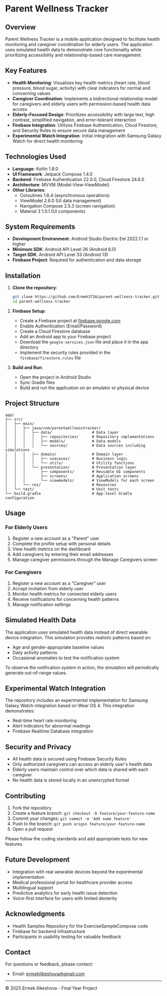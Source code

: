 # Parent Wellness Tracker

## Overview

Parent Wellness Tracker is a mobile application designed to facilitate health monitoring and caregiver coordination for elderly users. The application uses simulated health data to demonstrate core functionality while prioritizing accessibility and relationship-based care management.

## Key Features

- **Health Monitoring**: Visualizes key health metrics (heart rate, blood pressure, blood sugar, activity) with clear indicators for normal and concerning values
- **Caregiver Coordination**: Implements a bidirectional relationship model for caregivers and elderly users with permission-based health data access
- **Elderly-Focused Design**: Prioritizes accessibility with large text, high contrast, simplified navigation, and error-tolerant interaction
- **Firebase Integration**: Utilizes Firebase Authentication, Cloud Firestore, and Security Rules to ensure secure data management
- **Experimental Watch Integration**: Initial integration with Samsung Galaxy Watch for direct health monitoring

## Technologies Used

- **Language**: Kotlin 1.8.0
- **UI Framework**: Jetpack Compose 1.4.0
- **Backend**: Firebase Authentication 22.0.0, Cloud Firestore 24.6.0
- **Architecture**: MVVM (Model-View-ViewModel)
- **Other Libraries**:
  - Coroutines 1.6.4 (asynchronous operations)
  - ViewModel 2.6.0 (UI data management)
  - Navigation Compose 2.5.3 (screen navigation)
  - Material 3 1.0.1 (UI components)

## System Requirements

- **Development Environment**: Android Studio Electric Eel 2022.1.1 or higher
- **Minimum SDK**: Android API Level 26 (Android 8.0)
- **Target SDK**: Android API Level 33 (Android 13)
- **Firebase Project**: Required for authentication and data storage

## Installation

1. **Clone the repository**:
   ```bash
   git clone https://github.com/Ermek3738/parent-wellness-tracker.git
   cd parent-wellness-tracker
   ```

2. **Firebase Setup**:
   - Create a Firebase project at [firebase.google.com](https://firebase.google.com)
   - Enable Authentication (Email/Password)
   - Create a Cloud Firestore database
   - Add an Android app to your Firebase project
   - Download the `google-services.json` file and place it in the app directory
   - Implement the security rules provided in the `firebase/firestore.rules` file

3. **Build and Run**:
   - Open the project in Android Studio
   - Sync Gradle files
   - Build and run the application on an emulator or physical device

## Project Structure

```
app/
├── src/
│   ├── main/
│   │   ├── java/com/parentwellnesstracker/
│   │   │   ├── data/                  # Data layer
│   │   │   │   ├── repositories/      # Repository implementations
│   │   │   │   ├── models/            # Data models
│   │   │   │   └── sources/           # Data sources including simulations
│   │   │   ├── domain/                # Domain layer
│   │   │   │   ├── usecases/          # Business logic
│   │   │   │   └── utils/             # Utility functions
│   │   │   └── presentation/          # Presentation layer
│   │   │       ├── components/        # Reusable UI components
│   │   │       ├── screens/           # Application screens
│   │   │       └── viewmodels/        # ViewModels for each screen
│   │   └── res/                       # Resources
│   └── test/                          # Unit tests
└── build.gradle                       # App-level Gradle configuration
```

## Usage

### For Elderly Users
1. Register a new account as a "Parent" user
2. Complete the profile setup with personal details
3. View health metrics on the dashboard
4. Add caregivers by entering their email addresses
5. Manage caregiver permissions through the Manage Caregivers screen

### For Caregivers
1. Register a new account as a "Caregiver" user
2. Accept invitation from elderly user
3. Monitor health metrics for connected elderly users
4. Receive notifications for concerning health patterns
5. Manage notification settings

## Simulated Health Data

The application uses simulated health data instead of direct wearable device integration. This simulation provides realistic patterns based on:
- Age and gender-appropriate baseline values
- Daily activity patterns
- Occasional anomalies to test the notification system

To observe the notification system in action, the simulation will periodically generate out-of-range values.

## Experimental Watch Integration

The repository includes an experimental implementation for Samsung Galaxy Watch integration based on Wear OS 4. This integration demonstrates:
- Real-time heart rate monitoring
- Alert indicators for abnormal readings
- Firebase Realtime Database integration

## Security and Privacy

- All health data is secured using Firebase Security Rules
- Only authorized caregivers can access an elderly user's health data
- Elderly users maintain control over which data is shared with each caregiver
- No health data is stored locally in an unencrypted format

## Contributing

1. Fork the repository
2. Create a feature branch: `git checkout -b feature/your-feature-name`
3. Commit your changes: `git commit -m 'Add some feature'`
4. Push to the branch: `git push origin feature/your-feature-name`
5. Open a pull request

Please follow the coding standards and add appropriate tests for new features.

## Future Development

- Integration with real wearable devices beyond the experimental implementation
- Medical professional portal for healthcare provider access
- Multilingual support
- Predictive analytics for early health issue detection
- Voice-first interface for users with limited dexterity

## Acknowledgments

- Health Samples Repository for the ExerciseSampleCompose code
- Firebase for backend infrastructure
- Participants in usability testing for valuable feedback

## Contact

For questions or feedback, please contact:
- Email: ermekilikeshova@gmail.com

---

© 2025 Ermek Ilikeshova - Final Year Project
